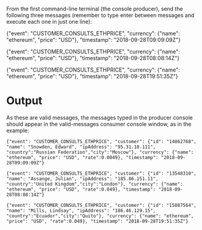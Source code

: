 From the first command-line terminal (the console producer), send the following three messages (remember to type enter between messages and execute each one in just one line):


{"event": "CUSTOMER_CONSULTS_ETHPRICE", "currency": {"name": "ethereum", "price": "USD"}, "timestamp": "2018-09-28T09:09:09Z"}

{"event": "CUSTOMER_CONSULTS_ETHPRICE", "currency": {"name": "ethereum", "price": "USD"}, "timestamp": "2018-09-28T08:08:14Z"}

{"event": "CUSTOMER_CONSULTS_ETHPRICE", "currency": {"name": "ethereum", "price": "USD"}, "timestamp": "2018-09-28T19:51:35Z"}


# Output
As these are valid messages, the messages typed in the producer console should appear in the valid-messages consumer console window, as in the example:

```
{"event": "CUSTOMER_CONSULTS_ETHPRICE", "customer": {"id": "14862768", "name": "Snowden, Edward", "ipAddress": "95.31.18.111", "country":"Russian Federation","city":"Moscow"}, "currency": {"name": "ethereum", "price": "USD", "rate":0.0049}, "timestamp": "2018-09-28T09:09:09Z"}

{"event": "CUSTOMER_CONSULTS_ETHPRICE", "customer": {"id": "13548310", "name": "Assange, Julian", "ipAddress": "185.86.151.11", "country":"United Kingdom","city":"London"}, "currency": {"name": "ethereum", "price": "USD", "rate":0.049}, "timestamp": "2018-09-28T08:08:14Z"}

{"event": "CUSTOMER_CONSULTS_ETHPRICE", "customer": {"id": "15887564", "name": "Mills, Lindsay", "ipAddress": "186.46.129.15", "country":"Ecuador","city":"Quito"}, "currency": {"name": "ethereum", "price": "USD", "rate":0.049}, "timestamp": "2018-09-28T19:51:35Z"}
```

 

